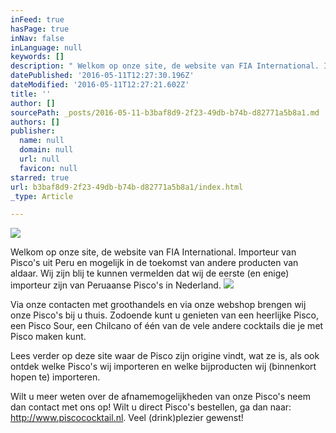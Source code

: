 ```yaml
---
inFeed: true
hasPage: true
inNav: false
inLanguage: null
keywords: []
description: " Welkom op onze site, de website van FIA International. Importeur van Pisco's uit Peru en mogelijk in de toekomst van andere producten van aldaar. Wij zijn blij te kunnen vermelden dat wij de eerste (en enige) importeur zijn van Peruaanse Pisco's in Nederland. "
datePublished: '2016-05-11T12:27:30.196Z'
dateModified: '2016-05-11T12:27:21.602Z'
title: ''
author: []
sourcePath: _posts/2016-05-11-b3baf8d9-2f23-49db-b74b-d82771a5b8a1.md
authors: []
publisher:
  name: null
  domain: null
  url: null
  favicon: null
starred: true
url: b3baf8d9-2f23-49db-b74b-d82771a5b8a1/index.html
_type: Article

---
```

![](https://the-grid-user-content.s3-us-west-2.amazonaws.com/19c7a0de-0510-4a67-9c1d-4eb92e5f76c7.jpg)

Welkom op onze site, de website van FIA International. Importeur van Pisco's uit Peru en mogelijk in de toekomst van andere producten van aldaar. Wij zijn blij te kunnen vermelden dat wij de eerste (en enige) importeur zijn van Peruaanse Pisco's in Nederland. ![](https://the-grid-user-content.s3-us-west-2.amazonaws.com/02662eda-d8eb-44ae-a860-63c782f38a1d.png)

Via onze contacten met groothandels en via onze webshop brengen wij onze Pisco's bij u thuis. Zodoende kunt u genieten van een heerlijke Pisco, een Pisco Sour, een Chilcano of één van de vele andere cocktails die je met Pisco maken kunt. 

Lees verder op deze site waar de Pisco zijn origine vindt, wat ze is, als ook ontdek welke Pisco's wij importeren en welke bijproducten wij (binnenkort hopen te) importeren. 

Wilt u meer weten over de afnamemogelijkheden van onze Pisco's neem dan contact met ons op! Wilt u direct Pisco's bestellen, ga dan naar: http://www.piscococktail.nl. Veel (drink)plezier gewenst!